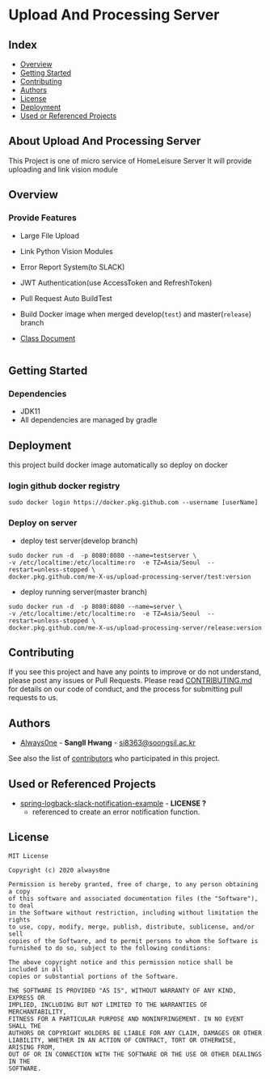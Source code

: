 # Upload And Processing Server
## Index
  - [Overview](#overview) 
  - [Getting Started](#getting-started)
  - [Contributing](#contributing)
  - [Authors](#authors)
  - [License](#license)
  - [Deployment](#deployment)
  - [Used or Referenced Projects](Used-or-Referenced-Projects)
## About Upload And Processing Server
This Project is one of micro service of HomeLeisure Server
It will provide uploading and link vision module

## Overview
### Provide Features
- Large File Upload
- Link Python Vision Modules
- Error Report System(to SLACK)
- JWT Authentication(use AccessToken and RefreshToken)
- Pull Request Auto BuildTest
- Build Docker image when merged develop(`test`) and master(`release`) branch
- [Class Document](https://me-X-us.github.io/upload-processing-server)  

   ```
## Getting Started
### Dependencies
- JDK11
- All dependencies are managed by gradle
## Deployment
this project build docker image automatically so deploy on docker
### login github docker registry
    sudo docker login https://docker.pkg.github.com --username [userName]
### Deploy on server
- deploy test server(develop branch)
```shell script
sudo docker run -d  -p 8080:8080 --name=testserver \
-v /etc/localtime:/etc/localtime:ro  -e TZ=Asia/Seoul  --restart=unless-stopped \
docker.pkg.github.com/me-X-us/upload-processing-server/test:version
```
- deploy running server(master branch)
```shell script
sudo docker run -d  -p 8080:8080 --name=server \
-v /etc/localtime:/etc/localtime:ro  -e TZ=Asia/Seoul  --restart=unless-stopped \
docker.pkg.github.com/me-X-us/upload-processing-server/release:version
```
## Contributing

If you see this project and have any points to improve or do not understand, please post any issues or Pull Requests.
Please read [CONTRIBUTING.md](CONTRIBUTING.md) for details on our code
of conduct, and the process for submitting pull requests to us.

## Authors
  - [Always0ne](https://github.com/Always0ne) - **SangIl Hwang** - <si8363@soongsil.ac.kr>

See also the list of [contributors](https://github.com/me-X-us/upload-processing-server/contributors)
who participated in this project.
## Used or Referenced Projects
 - [spring-logback-slack-notification-example](https://github.com/brant-hwang/spring-logback-slack-notification-example) - **LICENSE ?** 
    - referenced to create an error notification function.

## License
```
MIT License

Copyright (c) 2020 always0ne

Permission is hereby granted, free of charge, to any person obtaining a copy
of this software and associated documentation files (the "Software"), to deal
in the Software without restriction, including without limitation the rights
to use, copy, modify, merge, publish, distribute, sublicense, and/or sell
copies of the Software, and to permit persons to whom the Software is
furnished to do so, subject to the following conditions:

The above copyright notice and this permission notice shall be included in all
copies or substantial portions of the Software.

THE SOFTWARE IS PROVIDED "AS IS", WITHOUT WARRANTY OF ANY KIND, EXPRESS OR
IMPLIED, INCLUDING BUT NOT LIMITED TO THE WARRANTIES OF MERCHANTABILITY,
FITNESS FOR A PARTICULAR PURPOSE AND NONINFRINGEMENT. IN NO EVENT SHALL THE
AUTHORS OR COPYRIGHT HOLDERS BE LIABLE FOR ANY CLAIM, DAMAGES OR OTHER
LIABILITY, WHETHER IN AN ACTION OF CONTRACT, TORT OR OTHERWISE, ARISING FROM,
OUT OF OR IN CONNECTION WITH THE SOFTWARE OR THE USE OR OTHER DEALINGS IN THE
SOFTWARE.
```
